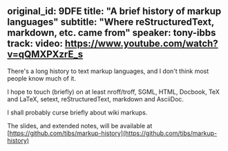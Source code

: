 original_id: 9DFE
title: "A brief history of markup languages"
subtitle: "Where reStructuredText, markdown, etc. came from"
speaker: tony-ibbs
track: 
video: https://www.youtube.com/watch?v=qQMXPXzrE_s
---
There's a long history to text markup languages, and I don't think most people know much of it.

I hope to touch (briefly) on at least nroff/troff, SGML, HTML, Docbook, TeX and LaTeX, setext, reStructuredText, markdown and AsciiDoc.

I shall probably curse briefly about wiki markups.

The slides, and extended notes, will be available at
[https://github.com/tibs/markup-history](https://github.com/tibs/markup-history)

